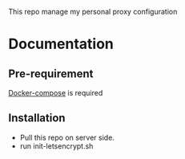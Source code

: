 This repo manage my personal proxy configuration

# Documentation


## Pre-requirement

[Docker-compose](https://docs.docker.com/compose/install/) is required

## Installation

- Pull this repo on server side.
- run init-letsencrypt.sh